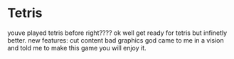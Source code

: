 # Tetris
youve played tetris before right????
ok well get ready for tetris but infinetly better.
new features:
cut content
bad graphics
god came to me in a vision and told me to make this game
you will enjoy it.
